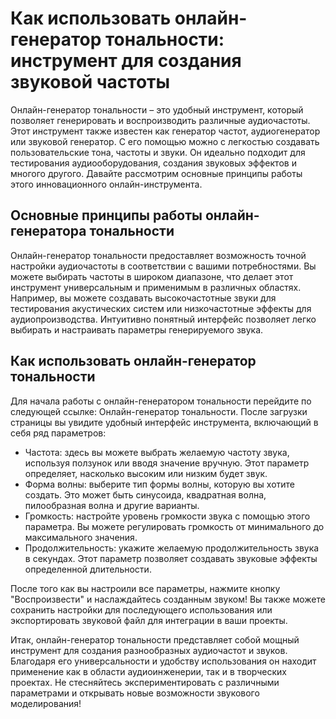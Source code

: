 Как использовать онлайн-генератор тональности: инструмент для создания звуковой частоты
=======================================================================================

Онлайн-генератор тональности – это удобный инструмент, который позволяет генерировать и воспроизводить различные аудиочастоты. Этот инструмент также известен как генератор частот, аудиогенератор или звуковой генератор. С его помощью можно с легкостью создавать пользовательские тона, частоты и звуки. Он идеально подходит для тестирования аудиооборудования, создания звуковых эффектов и многого другого. Давайте рассмотрим основные принципы работы этого инновационного онлайн-инструмента.

Основные принципы работы онлайн-генератора тональности
------------------------------------------------------

Онлайн-генератор тональности предоставляет возможность точной настройки аудиочастоты в соответствии с вашими потребностями. Вы можете выбирать частоты в широком диапазоне, что делает этот инструмент универсальным и применимым в различных областях. Например, вы можете создавать высокочастотные звуки для тестирования акустических систем или низкочастотные эффекты для аудиопроизводства. Интуитивно понятный интерфейс позволяет легко выбирать и настраивать параметры генерируемого звука.

Как использовать онлайн-генератор тональности
---------------------------------------------

Для начала работы с онлайн-генератором тональности перейдите по следующей ссылке: Онлайн-генератор тональности. После загрузки страницы вы увидите удобный интерфейс инструмента, включающий в себя ряд параметров:

- Частота: здесь вы можете выбрать желаемую частоту звука, используя ползунок или вводя значение вручную. Этот параметр определяет, насколько высоким или низким будет звук.
- Форма волны: выберите тип формы волны, которую вы хотите создать. Это может быть синусоида, квадратная волна, пилообразная волна и другие варианты.
- Громкость: настройте уровень громкости звука с помощью этого параметра. Вы можете регулировать громкость от минимального до максимального значения.
- Продолжительность: укажите желаемую продолжительность звука в секундах. Этот параметр позволяет создавать звуковые эффекты определенной длительности.

После того как вы настроили все параметры, нажмите кнопку "Воспроизвести" и наслаждайтесь созданным звуком! Вы также можете сохранить настройки для последующего использования или экспортировать звуковой файл для интеграции в ваши проекты.

Итак, онлайн-генератор тональности представляет собой мощный инструмент для создания разнообразных аудиочастот и звуков. Благодаря его универсальности и удобству использования он находит применение как в области аудиоинженерии, так и в творческих проектах. Не стесняйтесь экспериментировать с различными параметрами и открывать новые возможности звукового моделирования!